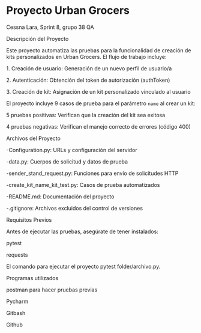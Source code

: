 # Proyecto Urban Grocers

Cessna Lara, Sprint 8, grupo 38 QA  

Descripción del Proyecto

Este proyecto automatiza las pruebas para la funcionalidad de creación de kits personalizados en Urban Grocers. El flujo de trabajo incluye:

1\. Creación de usuario: Generación de un nuevo perfil de usuario/a

2\. Autenticación: Obtención del token de autorización (authToken)

3\. Creación de kit: Asignación de un kit personalizado vinculado al usuario

El proyecto incluye 9 casos de prueba para el parámetro `name` al crear un kit:

5 pruebas positivas: Verifican que la creación del kit sea exitosa

4 pruebas negativas: Verifican el manejo correcto de errores (código 400)

Archivos del Proyecto

-Configuration.py: URLs y configuración del servidor

-data.py: Cuerpos de solicitud y datos de prueba

-sender\_stand\_request.py: Funciones para envío de solicitudes HTTP

-create\_kit\_name\_kit\_test.py: Casos de prueba automatizados

-README.md: Documentación del proyecto

-.gitignore: Archivos excluidos del control de versiones



Requisitos Previos


Antes de ejecutar las pruebas, asegúrate de tener instalados:

pytest

requests

El comando para ejecutar el proyecto
pytest folder/archivo.py.


Programas utilizados

postman para hacer pruebas previas

Pycharm

Gitbash

Github
